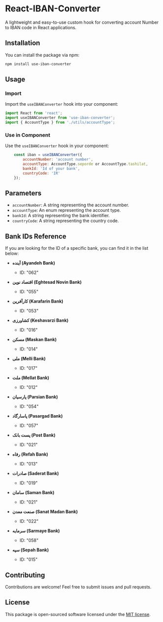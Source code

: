 # React-IBAN-Converter

A lightweight and easy-to-use custom hook for converting account Number to IBAN code in React applications.

## Installation

You can install the package via npm:

```bash
npm install use-iban-converter
```

## Usage

### Import

Import the `useIBANConverter` hook into your component:

```jsx
import React from 'react';
import useIBANConverter from 'use-iban-converter';
import { AccountType } from './utils/accountType';
```

### Use in Component

Use the `useIBANConverter` hook in your component:

```jsx
    const iban = useIBANConverter({
        accountNumber: 'account number',
        accountType: AccountType.seporde or AccountType.tashilat,
        bankId: 'Id of your bank',
        countryCode: 'IR'
    });

```

## Parameters

- `accountNumber`: A string representing the account number.
- `accountType`: An enum representing the account type.
- `bankId`: A string representing the bank identifier.
- `countryCode`: A string representing the country code.

## Bank IDs Reference

If you are looking for the ID of a specific bank, you can find it in the list below:

- **آینده (Ayandeh Bank)**
  - ID: "062"

- **اقتصاد نوین (Eghtesad Novin Bank)**
  - ID: "055"

- **کارآفرین (Karafarin Bank)**
  - ID: "053"

- **کشاورزی (Keshavarzi Bank)**
  - ID: "016"

- **مسکن (Maskan Bank)**
  - ID: "014"

- **ملی (Melli Bank)**
  - ID: "017"

- **ملت (Mellat Bank)**
  - ID: "012"

- **پارسیان (Parsian Bank)**
  - ID: "054"

- **پاسارگاد (Pasargad Bank)**
  - ID: "057"

- **پست بانک (Post Bank)**
  - ID: "021"

- **رفاه (Refah Bank)**
  - ID: "013"

- **صادرات (Saderat Bank)**
  - ID: "019"

- **سامان (Saman Bank)**
  - ID: "021"

- **صنعت معدن (Sanat Madan Bank)**
  - ID: "022"

- **سرمایه (Sarmaye Bank)**
  - ID: "058"

- **سپه (Sepah Bank)**
  - ID: "015"


## Contributing

Contributions are welcome! Feel free to submit issues and pull requests.

## License

This package is open-sourced software licensed under the [MIT license](https://opensource.org/licenses/MIT).
